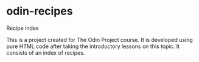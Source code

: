 # odin-recipes
Recipe index

This is a project created for The Odin Project course. It is 
developed using pure HTML code after taking the introductory lessons on this topic. It consists of an index of recipes.